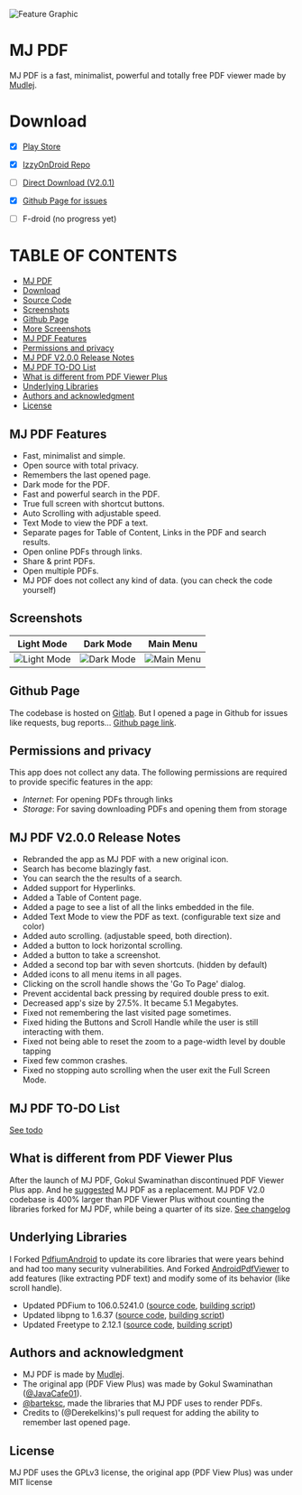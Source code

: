 ![Feature Graphic](https://gitlab.com/mudlej_android/mj_pdf_reader/-/raw/main/app/src/main/feature_graphic.png)

# MJ PDF
MJ PDF is a fast, minimalist, powerful and totally free PDF viewer made by [Mudlej](https://gitlab.com/mudlej).


# Download
- [x] [Play Store](https://play.google.com/store/apps/details?id=com.gitlab.mudlej.MjPdfReader)
- [x] [IzzyOnDroid Repo](https://apt.izzysoft.de/fdroid/index/apk/com.gitlab.mudlej.MjPdfReader)
- [ ] [Direct Download (V2.0.1)](https://gitlab.com/mudlej_android/mj_pdf_reader/-/raw/V2.0.1+-stable/app/release/app-release.apk)
- [x] [Github Page for issues](https://github.com/mudlej/mj_pdf/)
- [ ] F-droid (no progress yet)


# TABLE OF CONTENTS
* [MJ PDF](https://gitlab.com/mudlej_android/mj_pdf_reader#mj-pdf-reader)
* [Download](https://gitlab.com/mudlej_android/mj_pdf_reader#download)
* [Source Code](https://gitlab.com/mudlej_android/mj_pdf_reader) 
* [Screenshots](https://gitlab.com/mudlej_android/mj_pdf_reader#screenshots)
* [Github Page](https://gitlab.com/mudlej_android/mj_pdf_reader#github-page)
* [More Screenshots](https://gitlab.com/mudlej_android/mj_pdf_reader/-/tree/main/screenshots)
* [MJ PDF Features](https://gitlab.com/mudlej_android/mj_pdf_reader#mj-pdf-reader-features)
* [Permissions and privacy](https://gitlab.com/mudlej_android/mj_pdf_reader#permissions-and-privacy)
* [MJ PDF V2.0.0 Release Notes](https://gitlab.com/mudlej_android/mj_pdf_reader#mj-pdf-v200-release-notes)
* [MJ PDF TO-DO List](https://gitlab.com/mudlej_android/mj_pdf_reader#mj-pdf-to-do-list)
* [What is different from PDF Viewer Plus](https://gitlab.com/mudlej_android/mj_pdf_reader#what-is-different-from-pdf-viewer-plus)
* [Underlying Libraries](https://gitlab.com/mudlej_android/mj_pdf_reader#underlying-libraries)
* [Authors and acknowledgment](https://gitlab.com/mudlej_android/mj_pdf_reader#authors-and-acknowledgment)
* [License](https://gitlab.com/mudlej_android/mj_pdf_reader#authors-and-acknowledgment)


## MJ PDF Features
- Fast, minimalist and simple.
- Open source with total privacy.
- Remembers the last opened page.
- Dark mode for the PDF.
- Fast and powerful search in the PDF.
- True full screen with shortcut buttons.
- Auto Scrolling with adjustable speed.
- Text Mode to view the PDF a text.
- Separate pages for Table of Content, Links in the PDF and search results.
- Open online PDFs through links.
- Share & print PDFs.
- Open multiple PDFs.
- MJ PDF does not collect any kind of data. (you can check the code yourself)


## Screenshots
| Light Mode | Dark Mode | Main Menu |
|:-:|:-:|:-:|
| ![Light Mode](https://gitlab.com/mudlej_android/mj_pdf_reader/-/raw/main/screenshots/light_framed.png) | ![Dark Mode](https://gitlab.com/mudlej_android/mj_pdf_reader/-/raw/main/screenshots/dark_framed.png) | ![Main Menu](https://gitlab.com/mudlej_android/mj_pdf_reader/-/raw/main/screenshots/light_main_menu_framed.png) |


## Github Page
The codebase is hosted on [Gitlab](https://gitlab.com/mudlej_android/mj_pdf_reader). But I opened a page in Github for issues like requests, bug reports...
[Github page link](https://github.com/mudlej/mj_pdf/).


## Permissions and privacy
This app does not collect any data.
The following permissions are required to provide specific features in the app:
* *Internet*: For opening PDFs through links
* *Storage*: For saving downloading PDFs and opening them from storage


## MJ PDF V2.0.0 Release Notes
* Rebranded the app as MJ PDF with a new original icon.  
* Search has become blazingly fast.
* You can search the the results of a search.
* Added support for Hyperlinks.
* Added a Table of Content page.
* Added a page to see a list of all the links embedded in the file.
* Added Text Mode to view the PDF as text. (configurable text size and color)
* Added auto scrolling. (adjustable speed, both direction).
* Added a button to lock horizontal scrolling.
* Added a button to take a screenshot.
* Added a second top bar with seven shortcuts. (hidden by default)
* Added icons to all menu items in all pages.
* Clicking on the scroll handle shows the 'Go To Page' dialog.
* Prevent accidental back pressing by required double press to exit. 
* Decreased app's size by 27.5%. It became 5.1 Megabytes.
* Fixed not remembering the last visited page sometimes.
* Fixed hiding the Buttons and Scroll Handle while the user is still interacting with them.
* Fixed not being able to reset the zoom to a page-width level by double tapping
* Fixed few common crashes.
* Fixed no stopping auto scrolling when the user exit the Full Screen Mode.


## MJ PDF TO-DO List
[See todo](https://gitlab.com/mudlej_android/mj_pdf_reader/-/blob/main/todo.md)


## What is different from PDF Viewer Plus
After the launch of MJ PDF, Gokul Swaminathan discontinued PDF Viewer Plus app. 
And he [suggested](https://github.com/JavaCafe01/PdfViewer#anouncement) MJ PDF as a replacement.
MJ PDF V2.0 codebase is 400% larger than PDF Viewer Plus without counting the libraries forked for MJ PDF, while being a quarter of its size.
[See changelog](https://gitlab.com/mudlej_android/mj_pdf_reader/-/blob/main/change_log.md)


## Underlying Libraries
I Forked [PdfiumAndroid](https://github.com/barteksc/PdfiumAndroid) to update its core libraries that were years behind and had too many security vulnerabilities.
And Forked [ AndroidPdfViewer](https://github.com/barteksc/AndroidPdfViewer) to add features (like extracting PDF text) and modify some of its behavior (like scroll handle).

* Updated PDFium to 106.0.5241.0 ([source code](https://pdfium.googlesource.com/pdfium/+/refs/heads/main), [building script](https://github.com/bblanchon/pdfium-binaries))
* Updated libpng to 1.6.37 ([source code](https://sourceforge.net/projects/libpng/files/libpng16/1.6.37/), [building script](https://github.com/kota-kota/libpng-build))
* Updated Freetype to 2.12.1 ([source code](https://github.com/freetype/freetype), [building script](https://github.com/kota-kota/freetype-build))


## Authors and acknowledgment
- MJ PDF is made by [Mudlej](https://gitlab.com/mudlej).
- The original app (PDF View Plus) was made by Gokul Swaminathan ([@JavaCafe01](https://github.com/JavaCafe01)).
- [@barteksc](https://github.com/barteksc), made the libraries that MJ PDF uses to render PDFs. 
- Credits to (@Derekelkins)'s pull request for adding the ability to remember last opened page.

## License
MJ PDF uses the GPLv3 license, the original app (PDF View Plus) was under MIT license
